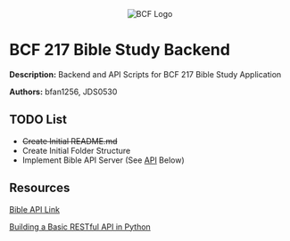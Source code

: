 
<div style="display: block; text-align:center" align="center"><img alt="BCF Logo" src="http://blacksburgchristianfellowship.org/wp-content/uploads/2017/01/yellow-mobile-logo.png" /></div>

# BCF 217 Bible Study Backend
<b>Description:</b> Backend and API Scripts for BCF 217 Bible Study Application

<b>Authors:</b> bfan1256, JDS0530 

## TODO List
* ~~Create Initial README.md~~
* Create Initial Folder Structure
* Implement Bible API Server (See [API](https://github.com/bfan1256/bible-study-application-backend/new/master?readme=1#resources) Below)

## Resources
[Bible API Link](https://bible-api.com/)

[Building a Basic RESTful API in Python ](https://www.codementor.io/sagaragarwal94/building-a-basic-restful-api-in-python-58k02xsiq)
